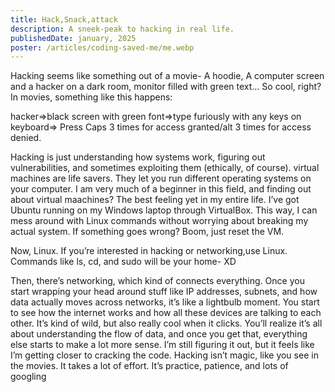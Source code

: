 ```yaml
---
title: Hack,Snack,attack
description: A sneek-peak to hacking in real life.
publishedDate: january, 2025
poster: /articles/coding-saved-me/me.webp
---
```


Hacking seems like something out of a movie- A hoodie, A computer screen and a hacker on a dark room, monitor filled with green text… So cool, right? In movies, something like this happens:

hacker=>black screen with green font=>type furiously with any keys on keyboard=> Press Caps 3 times for access granted/alt 3 times for access denied.

Hacking is just understanding how systems work, figuring out vulnerabilities, and sometimes exploiting them (ethically, of course). virtual machines are life savers. They let you run different operating systems on your computer. I am very much of a beginner in this field, and finding out about virtual maachines? The best feeling yet in my entire life. I’ve got Ubuntu running on my Windows laptop through VirtualBox. This way, I can mess around with Linux commands without worrying about breaking my actual system. If something goes wrong? Boom, just reset the VM.

Now, Linux. If you’re interested in hacking or networking,use Linux. Commands like ls, cd, and sudo will be your home- XD

Then, there’s networking, which kind of connects everything. Once you start wrapping your head around stuff like IP addresses, subnets, and how data actually moves across networks, it’s like a lightbulb moment. You start to see how the internet works and how all these devices are talking to each other. It’s kind of wild, but also really cool when it clicks. You’ll realize it’s all about understanding the flow of data, and once you get that, everything else starts to make a lot more sense. I’m still figuring it out, but it feels like I’m getting closer to cracking the code. Hacking isn’t magic, like you see in the movies. It takes a lot of effort. It’s practice, patience, and lots of googling
